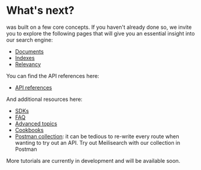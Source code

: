 # What's next?

 was built on a few core concepts. If you haven't already done so, we invite you to explore the following pages that will give you an essential insight into our search engine:

- [Documents](/learn/core_concepts/documents.md)
- [Indexes](/learn/core_concepts/indexes.md)
- [Relevancy](/learn/core_concepts/relevancy.md)

You can find the API references here:

- [API references](/reference/api/README.md)

And additional resources here:

- [SDKs](/learn/what_is_meilisearch/sdks.md)
- [FAQ](/resources/faq.md)
- [Advanced topics](/learn/advanced)
- [Cookbooks](/learn/cookbooks)
- [Postman collection](/learn/cookbooks/postman_collection.md): it can be tedious to re-write every route when wanting to try out an API. Try out Meilisearch with our collection in Postman

More tutorials are currently in development and will be available soon.

